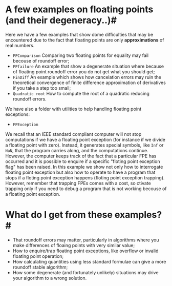 # A few examples on floating points (and their degeneracy..)#

Here we have a few examples that show dome difficulties that may be
encountered due to the fact that floating points are only
**approximations** of real numbers.


- `FPComparison` Comparing two floating points for equality may fail becouse of roundoff error;
- `FPfailure` An example that show a degenerate situation where because of floating point roundoff error you do not get what you should get;
- `FinDiff` An example which shows how cancelation errors may ruin the theoretical convergence of finite difference approximation of derivatives if you take a step too small;
- `Quadratic root` How to compute the root of a quadratic reducing roundoff errors.

We have also a folder with utilities to help handling floating point exceptions:

- `FPException`

We recall that an IEEE standard compliant computer will not stop
computations if we have a floating point exception (for instance if we
divide a floating point with zero).  Instead, it generates special
symbols, like `Inf` or `NaN`, that the program carries along, and the
computations continue. However, the computer keeps track of the fact
that a particular FPE has occurred and it is possible to enquire if a
specific "floting point exception flag" has been raised. In this
example we show not only how to interrogate
floating point exception but also how to operate to have a program that stops if a floting point exception happens (floting point exception trapping). However, remember that trapping FPEs comes with a cost, so ctivate trapping only if you need to debug a program that is not working becouse of a floating point exception.  


# What do I get from these examples?#
- That roundoff errors may matter, particularly in algorithms where
  you make differences of floaing points with very similar value;
- How to enquire/trap floating point exceptions, like overflow or invalid floating point operation;
- How calculating quantities using less standard formulae can give a more roundoff stable algorithm;
- How some degenerate (and fortunately unlikely) situations may drive your algorithm to a wrong solution.
